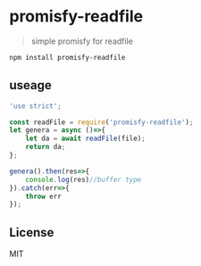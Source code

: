 # promisfy-readfile

> simple promisfy for readfile


```bash
npm install promisfy-readfile
```
## useage

```js
'use strict';

const readFile = require('promisfy-readfile');
let genera = async ()=>{
	let da = await readFile(file);
	return da;
};

genera().then(res=>{
	console.log(res)//buffer type
}).catch(err=>{
	throw err
});
```


## License

MIT
